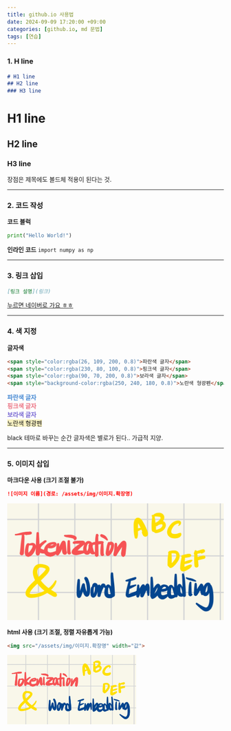 ```yaml
---
title: github.io 사용법
date: 2024-09-09 17:20:00 +09:00
categories: [github.io, md 문법]
tags: [연습]
---
```

### **1. H line**
```markdown
# H1 line
## H2 line
### H3 line
```
# H1 line
## H2 line
### H3 line

장점은 제목에도 볼드체 적용이 된다는 것.

---

### **2. 코드 작성**
**코드 블럭**
```python
print("Hello World!")
```

**인라인 코드**
`import numpy as np`

---

### **3. 링크 삽입**
```markdown
[링크 설명](링크)
```
[누르면 네이버로 가요 ㅎㅎ](www.naver.com)

---

### **4. 색 지정**
**글자색**
```html
<span style="color:rgba(26, 109, 200, 0.8)">파란색 글자</span>
<span style="color:rgba(230, 80, 100, 0.8)">핑크색 글자</span>
<span style="color:rgba(90, 70, 200, 0.8)">보라색 글자</span>
<span style="background-color:rgba(250, 240, 180, 0.8)">노란색 형광펜</span>
```
**<span style="color:rgba(26, 109, 200, 0.8)">파란색 글자</span>**<br>
**<span style="color:rgba(230, 80, 100, 0.8)">핑크색 글자</span>**<br>
**<span style="color:rgba(90, 70, 200, 0.8)">보라색 글자</span>**<br>
<span style="background-color:rgba(250, 240, 180, 0.8)">노란색 형광펜</span>

black 테마로 바꾸는 순간 글자색은 별로가 된다.. 가급적 지양.

---

### **5. 이미지 삽입**
**마크다운 사용 (크기 조절 불가)**
```markdown
![이미지 이름](경로: /assets/img/이미지.확장명)
```
![sample](/assets/img/tokenization_wordEmbedding.jpg)

**html 사용 (크기 조절, 정렬 자유롭게 가능)**
```html
<img src="/assets/img/이미지.확장명" width="값">
```
<img src="/assets/img/tokenization_wordEmbedding.jpg" width="300">